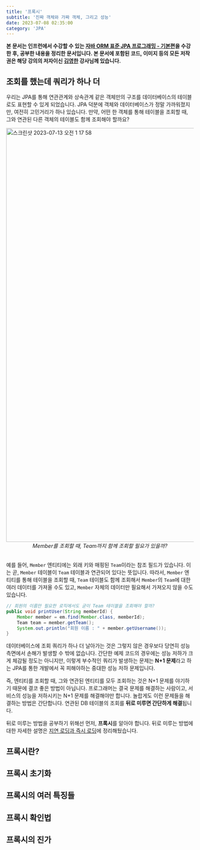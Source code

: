 ```yaml
---
title: '프록시'
subtitle: '진짜 객체와 가짜 객체, 그리고 성능'
date: 2023-07-08 02:35:00
category: 'JPA'
---
```


**본 문서는 인프런에서 수강할 수 있는 [자바 ORM 표준 JPA 프로그래밍 - 기본편](https://www.inflearn.com/course/ORM-JPA-Basic)을 수강한 후, 공부한 내용을 정리한 문서입니다. 본 문서에 포함된 코드, 이미지 등의 모든 저작권은 해당 강의의 저자이신 [김영한](https://inflearn.com/users/@yh) 강사님께 있습니다.**

## 조회를 했는데 쿼리가 하나 더

우리는 JPA를 통해 연관관계와 상속관계 같은 객체만의 구조를 데이터베이스의 테이블로도 표현할 수 있게 되었습니다. JPA 덕분에 객체와 데이터베이스가 정말 가까워졌지만, 여전히 고민거리가 하나 있습니다. 만약, 어떤 한 객체를 통해 테이블을 조회할 때, 그와 연관된 다른 객체의 테이블도 함께 조회해야 할까요?

<img width="1111" alt="스크린샷 2023-07-13 오전 1 17 58" src="https://github.com/hangillee/coderoad.kr/assets/14046092/75311934-a3b9-4d80-88ea-28d9ec1f8302">

<div align="center"><I>Member를 조회할 때, Team까지 함께 조회할 필요가 있을까?</I></div>
<br>

예를 들어, `Member` 엔티티에는 외래 키와 매핑된 `Team`이라는 참조 필드가 있습니다. 이는 곧, `Member` 테이블이 `Team` 테이블과 연관되어 있다는 뜻입니다. 따라서, `Member` 엔티티를 통해 테이블을 조회할 때, `Team` 테이블도 함께 조회해서 `Member`의 `Team`에 대한 여러 데이터를 가져올 수도 있고, `Member` 자체의 데이터만 필요해서 가져오지 않을 수도 있습니다.

```java
// 회원의 이름만 필요한 로직에서도 굳이 Team 테이블을 조회해야 할까?
public void printUser(String memberId) {
    Member member = em.find(Member.class, memberId);
    Team team = member.getTeam();
    System.out.println("회원 이름 : " + member.getUsername());
}
```

데이터베이스에 조회 쿼리가 하나 더 날아가는 것은 그렇지 않은 경우보다 당연히 성능 측면에서 손해가 발생할 수 밖에 없습니다. 간단한 예제 코드의 경우에는 성능 저하가 크게 체감될 정도는 아니지만, 이렇게 부수적인 쿼리가 발생하는 문제는 **N+1 문제**라고 하는 JPA를 통한 개발에서 꼭 피해야하는 중대한 성능 저하 문제입니다.

즉, 엔티티를 조회할 때, 그와 연관된 엔티티를 모두 조회하는 것은 N+1 문제를 야기하기 때문에 결코 좋은 방법이 아닙니다. 프로그래머는 결국 문제를 해결하는 사람이고, 서비스의 성능을 저하시키는 N+1 문제를 해결해야만 합니다. 놀랍게도 이런 문제들을 해결하는 방법은 간단합니다. 연관된 DB 테이블의 조회를 **뒤로 미루면 간단하게 해결**됩니다.

뒤로 미루는 방법을 공부하기 위해선 먼저, **프록시**를 알아야 합니다. 뒤로 미루는 방법에 대한 자세한 설명은 [지연 로딩과 즉시 로딩](https://blog.coderoad.kr/loading)에 정리해뒀습니다.

## 프록시란?

## 프록시 초기화

## 프록시의 여러 특징들

## 프록시 확인법

## 프록시의 진가
